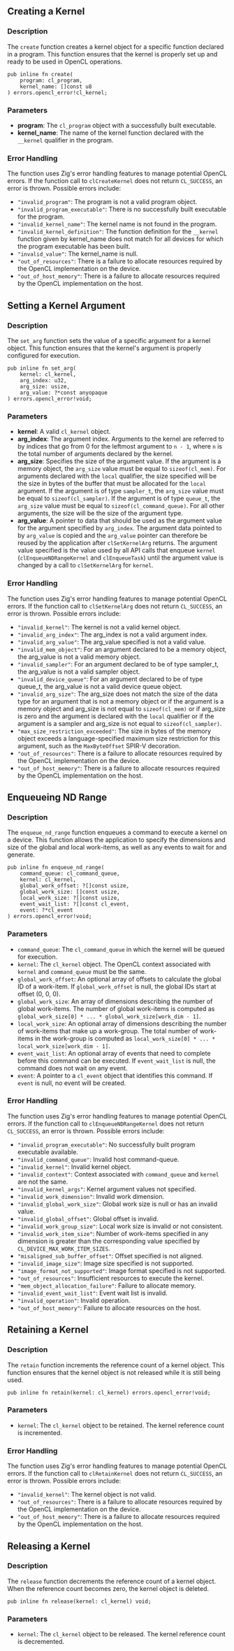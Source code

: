 ## Creating a Kernel

### Description

The `create` function creates a kernel object for a specific function declared in a program. This function ensures that the kernel is properly set up and ready to be used in OpenCL operations.

```zig
pub inline fn create(
    program: cl_program,
    kernel_name: []const u8
) errors.opencl_error!cl_kernel;
```

### Parameters

-   **program**: The `cl_program` object with a successfully built executable.
-   **kernel_name**: The name of the kernel function declared with the `__kernel` qualifier in the program.

### Error Handling

The function uses Zig's error handling features to manage potential OpenCL errors. If the function call to `clCreateKernel` does not return `CL_SUCCESS`, an error is thrown. Possible errors include:

-   `"invalid_program"`: The program is not a valid program object.
-   `"invalid_program_executable"`: There is no successfully built executable for the program.
-   `"invalid_kernel_name"`: The kernel name is not found in the program.
-   `"invalid_kernel_definition"`: The function definition for the `__kernel` function given by kernel_name does not match for all devices for which the program executable has been built.
-   `"invalid_value"`: The kernel_name is null.
-   `"out_of_resources"`: There is a failure to allocate resources required by the OpenCL implementation on the device.
-   `"out_of_host_memory"`: There is a failure to allocate resources required by the OpenCL implementation on the host.

## Setting a Kernel Argument

### Description

The `set_arg` function sets the value of a specific argument for a kernel object. This function ensures that the kernel's argument is properly configured for execution.

```zig
pub inline fn set_arg(
    kernel: cl_kernel,
    arg_index: u32,
    arg_size: usize,
    arg_value: ?*const anyopaque
) errors.opencl_error!void;
```

### Parameters

-   **kernel**: A valid `cl_kernel` object.
-   **arg_index**: The argument index. Arguments to the kernel are referred to by indices that go from 0 for the leftmost argument to `n - 1`, where `n` is the total number of arguments declared by the kernel.
-   **arg_size**: Specifies the size of the argument value. If the argument is a memory object, the `arg_size` value must be equal to `sizeof(cl_mem)`. For arguments declared with the `local` qualifier, the size specified will be the size in bytes of the buffer that must be allocated for the `local` argument. If the argument is of type `sampler_t`, the `arg_size` value must be equal to `sizeof(cl_sampler)`. If the argument is of type `queue_t`, the `arg_size` value must be equal to `sizeof(cl_command_queue)`. For all other arguments, the size will be the size of the argument type.
-   **arg_value**: A pointer to data that should be used as the argument value for the argument specified by `arg_index`. The argument data pointed to by `arg_value` is copied and the `arg_value` pointer can therefore be reused by the application after `clSetKernelArg` returns. The argument value specified is the value used by all API calls that enqueue `kernel` (`clEnqueueNDRangeKernel` and `clEnqueueTask`) until the argument value is changed by a call to `clSetKernelArg` for `kernel`.

### Error Handling

The function uses Zig's error handling features to manage potential OpenCL errors. If the function call to `clSetKernelArg` does not return `CL_SUCCESS`, an error is thrown. Possible errors include:

-   `"invalid_kernel"`: The kernel is not a valid kernel object.
-   `"invalid_arg_index"`: The arg_index is not a valid argument index.
-   `"invalid_arg_value"`: The arg_value specified is not a valid value.
-   `"invalid_mem_object"`: For an argument declared to be a memory object, the arg_value is not a valid memory object.
-   `"invalid_sampler"`: For an argument declared to be of type sampler_t, the arg_value is not a valid sampler object.
-   `"invalid_device_queue"`: For an argument declared to be of type queue_t, the arg_value is not a valid device queue object.
-   `"invalid_arg_size"`: The arg_size does not match the size of the data type for an argument that is not a memory object or if the argument is a memory object and arg_size is not equal to `sizeof(cl_mem)` or if arg_size is zero and the argument is declared with the `local` qualifier or if the argument is a sampler and arg_size is not equal to `sizeof(cl_sampler)`.
-   `"max_size_restriction_exceeded"`: The size in bytes of the memory object exceeds a language-specified maximum size restriction for this argument, such as the `MaxByteOffset` SPIR-V decoration.
-   `"out_of_resources"`: There is a failure to allocate resources required by the OpenCL implementation on the device.
-   `"out_of_host_memory"`: There is a failure to allocate resources required by the OpenCL implementation on the host.

## Enqueueing ND Range

### Description

The `enqueue_nd_range` function enqueues a command to execute a kernel on a device. This function allows the application to specify the dimensions and size of the global and local work-items, as well as any events to wait for and generate.

```zig
pub inline fn enqueue_nd_range(
    command_queue: cl_command_queue,
    kernel: cl_kernel,
    global_work_offset: ?[]const usize,
    global_work_size: []const usize,
    local_work_size: ?[]const usize,
    event_wait_list: ?[]const cl_event,
    event: ?*cl_event
) errors.opencl_error!void;
```

### Parameters

-   `command_queue`: The `cl_command_queue` in which the kernel will be queued for execution.
-   `kernel`: The `cl_kernel` object. The OpenCL context associated with `kernel` and `command_queue` must be the same.
-   `global_work_offset`: An optional array of offsets to calculate the global ID of a work-item. If `global_work_offset` is null, the global IDs start at offset (0, 0, 0).
-   `global_work_size`: An array of dimensions describing the number of global work-items. The number of global work-items is computed as `global_work_size[0] * ... * global_work_size[work_dim - 1]`.
-   `local_work_size`: An optional array of dimensions describing the number of work-items that make up a work-group. The total number of work-items in the work-group is computed as `local_work_size[0] * ... * local_work_size[work_dim - 1]`.
-   `event_wait_list`: An optional array of events that need to complete before this command can be executed. If `event_wait_list` is null, the command does not wait on any event.
-   `event`: A pointer to a `cl_event` object that identifies this command. If `event` is null, no event will be created.

### Error Handling

The function uses Zig's error handling features to manage potential OpenCL errors. If the function call to `clEnqueueNDRangeKernel` does not return `CL_SUCCESS`, an error is thrown. Possible errors include:

-   `"invalid_program_executable"`: No successfully built program executable available.
-   `"invalid_command_queue"`: Invalid host command-queue.
-   `"invalid_kernel"`: Invalid kernel object.
-   `"invalid_context"`: Context associated with `command_queue` and `kernel` are not the same.
-   `"invalid_kernel_args"`: Kernel argument values not specified.
-   `"invalid_work_dimension"`: Invalid work dimension.
-   `"invalid_global_work_size"`: Global work size is null or has an invalid value.
-   `"invalid_global_offset"`: Global offset is invalid.
-   `"invalid_work_group_size"`: Local work size is invalid or not consistent.
-   `"invalid_work_item_size"`: Number of work-items specified in any dimension is greater than the corresponding value specified by `CL_DEVICE_MAX_WORK_ITEM_SIZES`.
-   `"misaligned_sub_buffer_offset"`: Offset specified is not aligned.
-   `"invalid_image_size"`: Image size specified is not supported.
-   `"image_format_not_supported"`: Image format specified is not supported.
-   `"out_of_resources"`: Insufficient resources to execute the kernel.
-   `"mem_object_allocation_failure"`: Failure to allocate memory.
-   `"invalid_event_wait_list"`: Event wait list is invalid.
-   `"invalid_operation"`: Invalid operation.
-   `"out_of_host_memory"`: Failure to allocate resources on the host.

## Retaining a Kernel

### Description

The `retain` function increments the reference count of a kernel object. This function ensures that the kernel object is not released while it is still being used.

```zig
pub inline fn retain(kernel: cl_kernel) errors.opencl_error!void;
```

### Parameters

-   `kernel`: The `cl_kernel` object to be retained. The kernel reference count is incremented.

### Error Handling

The function uses Zig's error handling features to manage potential OpenCL errors. If the function call to `clRetainKernel` does not return `CL_SUCCESS`, an error is thrown. Possible errors include:

-   `"invalid_kernel"`: The kernel object is not valid.
-   `"out_of_resources"`: There is a failure to allocate resources required by the OpenCL implementation on the device.
-   `"out_of_host_memory"`: There is a failure to allocate resources required by the OpenCL implementation on the host.

## Releasing a Kernel

### Description

The `release` function decrements the reference count of a kernel object. When the reference count becomes zero, the kernel object is deleted.

```zig
pub inline fn release(kernel: cl_kernel) void;
```

### Parameters

-   `kernel`: The `cl_kernel` object to be released. The kernel reference count is decremented.
